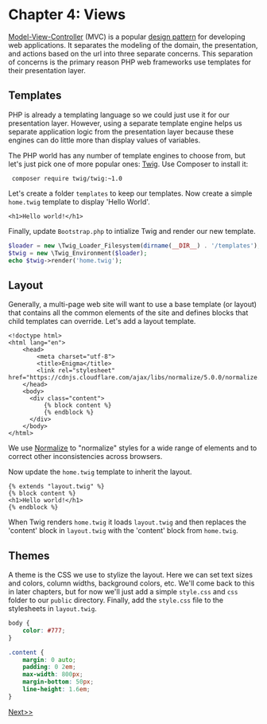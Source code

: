 # Chapter 4: Views

[Model-View-Controller](https://en.wikipedia.org/wiki/Model%E2%80%93view%E2%80%93controller)
(MVC) is a popular [design pattern](https://en.wikipedia.org/wiki/Design_pattern)
for developing web applications. It separates the modeling of the domain, the
presentation, and actions based on the url into three separate concerns.  This
separation of concerns is the primary reason PHP web frameworks use templates for their
presentation layer.

## Templates

PHP is already a templating language so we could just use it for our presentation
layer. However, using a separate template engine helps us separate application logic
from the presentation layer because these engines can do little more than display
values of variables.

The PHP world has any number of template engines to choose from, but let's just pick
one of more popular ones: [Twig](http://twig.sensiolabs.org/). Use Composer to install it:

```
 composer require twig/twig:~1.0
 ```
Let's create a folder `templates` to keep our templates. Now create a simple `home.twig`
template to display 'Hello World'.
```
<h1>Hello world!</h1>
```
Finally, update `Bootstrap.php` to intialize Twig and render our new template.
```php
$loader = new \Twig_Loader_Filesystem(dirname(__DIR__) . '/templates');
$twig = new \Twig_Environment($loader);
echo $twig->render('home.twig');
```

## Layout

Generally, a multi-page web site will want to use a base template (or layout)
that contains all the common elements of the site and defines blocks that child
templates can override. Let's add a layout template.
```
<!doctype html>
<html lang="en">
    <head>
        <meta charset="utf-8">
        <title>Enigma</title>
        <link rel="stylesheet" href="https://cdnjs.cloudflare.com/ajax/libs/normalize/5.0.0/normalize.min.css">
    </head>
    <body>
      <div class="content">
          {% block content %}
          {% endblock %}
      </div>
    </body>
</html>
```
We use [Normalize](https://github.com/necolas/normalize.css) to "normalize" styles
for a wide range of elements and to correct other inconsistencies across browsers.

Now update the `home.twig` template to inherit the layout.
```
{% extends "layout.twig" %}
{% block content %}
<h1>Hello world!</h1>
{% endblock %}
```

When Twig renders `home.twig` it loads `layout.twig` and then replaces the 'content'
block in `layout.twig` with the 'content' block from `home.twig`.

## Themes

A theme is the CSS we use to stylize the layout. Here we can set text sizes and colors, column
widths, background colors, etc. We'll come back to this in later chapters, but for now
we'll just add a simple `style.css` and `css` folder to our `public` directory.  Finally, add the `style.css`
file to the stylesheets in `layout.twig`.
```css
body {
    color: #777;
}

.content {
    margin: 0 auto;
    padding: 0 2em;
    max-width: 800px;
    margin-bottom: 50px;
    line-height: 1.6em;
}
```

[Next>>](..\Chapter05)
